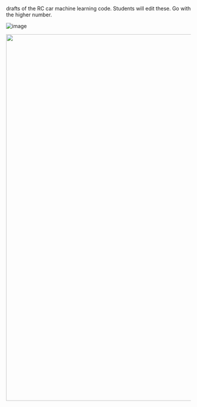 drafts of the RC car machine learning code. Students will edit these. Go with the higher number.

![image](https://user-images.githubusercontent.com/5605614/156680219-7a52debb-85cf-46ca-bb1b-9c3c47a67af0.png)

<img src="https://user-images.githubusercontent.com/5605614/156680219-7a52debb-85cf-46ca-bb1b-9c3c47a67af0.png" width=1000>
